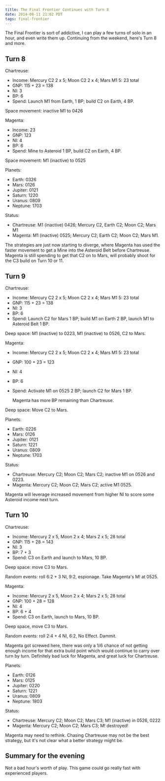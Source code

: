 ```yaml
---
title: The Final Frontier Continues with Turn 8
date: 2014-08-11 21:02 PDT
tags: final-frontier
---
```


The Final Frontier is sort of addictive, I can play a few turns of
solo in an hour, and even write them up. Continuing from the weekend,
here's Turn 8 and more.

## Turn 8

Chartreuse:

* Income: Mercury C2 2 x 5; Moon C2 2 x 4; Mars M1 5: 23 total
* GNP: 115 + 23 = 138
* NI: 3
* BP: 6
* Spend: Launch M1 from Earth, 1 BP; build C2 on Earth, 4 BP.

Space movement: inactive M1 to 0426

Magenta:

* Income: 23
* GNP: 123
* NI: 4
* BP: 6
* Spend: Mine to Asteroid 1 BP, build C2 on Earth, 4 BP.

Space movement: M1 (inactive) to 0525


Planets:

* Earth: 0326
* Mars: 0126
* Jupiter: 0121
* Saturn: 1220
* Uranus: 0809
* Neptune: 1703

Status:

* Chartreuse: M1 (inactive) 0426; Mercury C2, Earth C2; Moon C2; Mars M1
* Magenta: M1 (inactive) 0525; Mercury C2; Earth C2; Moon C2; Mars M1.

The strategies are just now starting to diverge, where Magenta has used
the faster movement to get a Mine into the Asteroid Belt before
Chartreuse. Magenta is still spending to get that C2 on to Mars, will
probably shoot for the C3 build on Turn 10 or 11.

## Turn 9

Chartreuse:

* Income: Mercury C2 2 x 5; Moon C2 2 x 4; Mars M1 5: 23 total
* GNP: 115 + 23 = 138
* NI: 3
* BP: 6
* Spend: Launch C2 for Mars 1 BP; build M1 on Earth 2 BP, launch M1 to
  Asteroid Belt 1 BP.

Deep space: M1 (inactive) to 0223, M1 (inactive) to 0526, C2 to Mars.


Magenta:


* Income: Mercury C2 2 x 5; Moon C2 2 x 4; Mars M1 5: 23 total
* GNP: 100 + 23 = 123
* NI: 4
* BP: 6
* Spend: Activate M1 on 0525 2 BP; launch C2 for Mars 1 BP.

  Magenta has more BP remaining than Chartreuse.

Deep space: Move C2 to Mars.


Planets:

* Earth: 0226
* Mars: 0126
* Jupiter: 0121
* Saturn: 1221
* Uranus: 0809
* Neptune: 1703

Status:

* Chartreuse: Mercury C2; Moon C2; Mars C2; inactive M1 on 0526 and 0223.
* Magenta: Mercury C2; Moon C2; Mars C2; active M1 0525.

Magenta will leverage increased movement from higher NI to score some
Asteroid income next turn.


## Turn 10

Chartreuse:

* Income: Mercury 2 x 5, Moon 2 x 4; Mars 2 x 5; 28 total
* GNP: 115 + 28 = 143
* NI: 3
* BP: 7 + 3
* Spend: C3 on Earth and launch to Mars, 10 BP.

Deep space: move C3 to Mars.

Random events: roll 6:2 + 3 NI, 9:2, espionage. Take Magenta's
M! at 0525.


Magenta:

* Income: Mercury 2 x 5, Moon 2 x 4; Mars 2 x 5; 28 total
* GNP: 100 + 28 = 128
* NI: 4
* BP: 6 + 4
* Spend: C3 on Earth, launch to Mars, 10 BP.

Deep space, move C3 to Mars.

Random events: roll 2:4 + 4 NI, 6:2, No Effect. Dammit.

Magenta got screwed here, there was only a 1/6 chance of not
getting enough income for that extra build point which would
continue to carry over turn by turn. Definitely bad luck for
Magenta, and great luck for Chartreuse.


Planets:

* Earth: 0126
* Mars: 0125
* Jupiter: 0220
* Saturn: 1221
* Uranus: 0809
* Neptune: 1803

Status:

* Chartreuse: Mercury C2; Moon C2; Mars C3; M1 (inactive) in 0526, 0222
* Magenta: Mercury C2; Moon C2; Mars C3; M! destroyed!

Magenta may need to rethink. Chasing Chartreuse may not be the best
strategy, but it's not clear what a better strategy might be.


## Summary for the evening

Not a bad hour's worth of play. This game could go really fast with
experienced players.
